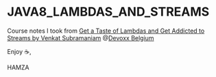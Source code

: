 # JAVA8_LAMBDAS_AND_STREAMS

Course notes I took from [Get a Taste of Lambdas and Get Addicted to Streams by Venkat Subramaniam](https://www.youtube.com/watch?v=1OpAgZvYXLQ)
@[Devoxx Belgium](https://devoxx.be/)


Enjoy :coffee:,

HAMZA
